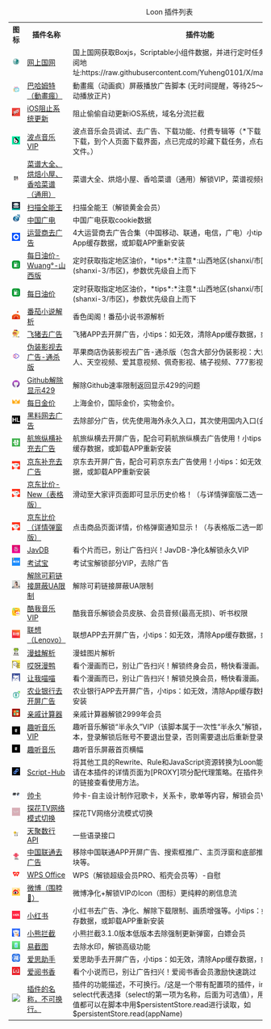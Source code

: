 <table><caption>Loon 插件列表</caption><tr><th>图标</th><th>插件名称</th><th>插件功能</th></tr><tr><td><img src="https://raw.githubusercontent.com/W126-L/Tool/main/IconSet/108px/Guoshangguowang.png"></td><td><a href="https://raw.githubusercontent.com/W126-L/Tool/master/Plugin/95598.lpx">网上国网</a></td><td>国上国网获取Boxjs，Scriptable小组件数据，并进行定时任务の推送。BoxJs订阅地址:https://raw.githubusercontent.com/Yuheng0101/X/main/Tasks/boxjs.json</td></tr><tr><td><img src="https://raw.githubusercontent.com/W126-L/Tool/main/IconSet/108px/Bahamut.png"></td><td><a href="https://raw.githubusercontent.com/W126-L/Tool/master/Plugin/Bahamut.lpx">巴哈姆特（動畫瘋）</a></td><td>動畫瘋（动画疯）屏蔽播放广告脚本 (无时间提醒，等待25～30S即可，黑屏完自动播放正片)</td></tr><tr><td><img src="https://raw.githubusercontent.com/W126-L/Tool/main/IconSet/108px/NoUpdate.png"></td><td><a href="https://raw.githubusercontent.com/W126-L/Tool/master/Plugin/BlockiOSUpdate.lpx">iOS阻止系统更新</a></td><td>阻止偷偷自动更新iOS系统，域名分流拦截</td></tr><tr><td><img src="https://raw.githubusercontent.com/W126-L/Tool/main/IconSet/108px/BoDianMusic.png"></td><td><a href="https://raw.githubusercontent.com/W126-L/Tool/master/Plugin/BoDianMusic-VIP.lpx">波点音乐VIP</a></td><td>波点音乐会员调试、去广告、下载功能、付费专辑等（*下载：播放界面选择珍藏下载，到个人页面下载界面，点已完成的珍藏下载任务，点右边三个点，发送下载文件。）</td></tr><tr><td><img src="https://raw.githubusercontent.com/W126-L/Tool/main/IconSet/108px/CaiPu.png"></td><td><a href="https://raw.githubusercontent.com/W126-L/Tool/master/Plugin/CaiPu-3.lpx">菜谱大全、烘焙小屋、香哈菜谱（通用）</a></td><td>菜谱大全、烘焙小屋、香哈菜谱（通用）解锁VIP，菜谱视频在线观看</td></tr><tr><td><img src="https://raw.githubusercontent.com/W126-L/Tool/main/IconSet/108px/CamScanner.png"></td><td><a href="https://raw.githubusercontent.com/W126-L/Tool/master/Plugin/CamScanner.lpx">扫描全能王</a></td><td>扫描全能王（解锁黄金会员）</td></tr><tr><td><img src="https://raw.githubusercontent.com/W126-L/Tool/main/IconSet/108px/China-Broadnet.png"></td><td><a href="https://raw.githubusercontent.com/W126-L/Tool/master/Plugin/China-Broadnet.lpx">中国广电</a></td><td>中国广电获取cookie数据</td></tr><tr><td><img src="https://raw.githubusercontent.com/W126-L/Tool/main/IconSet/108px/China-Operator.png"></td><td><a href="https://raw.githubusercontent.com/W126-L/Tool/master/Plugin/China-Operator.lpx">运营商去广告</a></td><td>4大运营商去广告合集（中国移动、联通，电信，广电）小tips：如无效，清除App缓存数据，或卸载APP重新安装</td></tr><tr><td><img src="https://raw.githubusercontent.com/W126-L/Tool/main/IconSet/108px/Youjia.png"></td><td><a href="https://raw.githubusercontent.com/W126-L/Tool/master/Plugin/Daily-oil-Wuang.lpx">每日油价-Wuang°-山西版</a></td><td>定时获取指定地区油价，*tips*:*注意*:山西地区(shanxi/市区)，陕西地区(shanxi-3/市区)，参数优先级自上而下</td></tr><tr><td><img src="https://raw.githubusercontent.com/W126-L/Tool/main/IconSet/108px/Youjia.png"></td><td><a href="https://raw.githubusercontent.com/W126-L/Tool/master/Plugin/Daily-oil.plugin">每日油价</a></td><td>定时获取指定地区油价，*tips*:*注意*:山西地区(shanxi/市区)，陕西地区(shanxi-3/市区)，参数优先级自上而下</td></tr><tr><td><img src="https://raw.githubusercontent.com/W126-L/Tool/main/IconSet/108px/FanQie.png"></td><td><a href="https://raw.githubusercontent.com/W126-L/Tool/master/Plugin/FanQie.plugin">番茄小说解析</a></td><td>香色闺阁！番茄小说书源解析</td></tr><tr><td><img src="https://raw.githubusercontent.com/W126-L/Tool/main/IconSet/108px/Feizhu.png"></td><td><a href="https://raw.githubusercontent.com/W126-L/Tool/master/Plugin/Feizhu.plugin">飞猪去广告</a></td><td>飞猪APP去开屏广告，小tips：如无效，清除App缓存数据，或卸载APP重新安装</td></tr><tr><td><img src="https://raw.githubusercontent.com/W126-L/Tool/main/IconSet/108px/FreeVideo.png"></td><td><a href="https://raw.githubusercontent.com/W126-L/Tool/master/Plugin/FreeVideo-NoAds.plugin">伪装影视去广告-通杀版</a></td><td>苹果商店伪装影视去广告-通杀版（包含大部分伪装影视：大师兄影视、追剧达人、天空视频、爱其意视频、佩奇影视、橘子视频、777影视等…）</td></tr><tr><td><img src="https://raw.githubusercontent.com/W126-L/Tool/main/IconSet/108px/GitHub.png"></td><td><a href="https://raw.githubusercontent.com/W126-L/Tool/master/Plugin/Github429.plugin">Github解除显示429</a></td><td>解除Github速率限制返回显示429的问题</td></tr><tr><td><img src="https://raw.githubusercontent.com/W126-L/Tool/main/IconSet/108px/VIP.png"></td><td><a href="https://raw.githubusercontent.com/W126-L/Tool/master/Plugin/Gold.plugin">每日金价</a></td><td>上海金价，国际金价，实物金价。</td></tr><tr><td><img src="https://raw.githubusercontent.com/W126-L/Tool/main/IconSet/108px/Heiliaowang.png"></td><td><a href="https://raw.githubusercontent.com/W126-L/Tool/master/Plugin/HLW.plugin">黑料网去广告</a></td><td>去除部分广告，优先使用海外永久入口，其次使用国内入口(会变动)，走代理</td></tr><tr><td><img src="https://raw.githubusercontent.com/W126-L/Tool/main/IconSet/108px/Hanglvzongheng.png"></td><td><a href="https://raw.githubusercontent.com/W126-L/Tool/master/Plugin/Hanglvzongheng.plugin">航旅纵横补充去广告</a></td><td>航旅纵横去开屏广告，配合可莉航旅纵横去广告使用！小tips：如无效，清除App缓存数据，或卸载APP重新安装</td></tr><tr><td><img src="https://raw.githubusercontent.com/W126-L/Tool/main/IconSet/108px/JD.png"></td><td><a href="https://raw.githubusercontent.com/W126-L/Tool/master/Plugin/JD-NoAD.plugin">京东补充去广告</a></td><td>京东去开屏广告，配合可莉京东去广告使用！小tips：如无效，清除App缓存数据，或卸载APP重新安装</td></tr><tr><td><img src="https://raw.githubusercontent.com/W126-L/Tool/main/IconSet/108px/JD.png"></td><td><a href="https://raw.githubusercontent.com/W126-L/Tool/master/Plugin/JD_price-New.plugin">京东比价-New（表格版）</a></td><td>滑动至大家评页面即可显示历史价格！（与详情弹窗版二选一即可）</td></tr><tr><td><img src="https://raw.githubusercontent.com/W126-L/Tool/main/IconSet/108px/JD.png"></td><td><a href="https://raw.githubusercontent.com/W126-L/Tool/master/Plugin/JD_price.plugin">京东比价（详情弹窗版）</a></td><td>点击商品页面详情，价格弹窗通知显示！（与表格版二选一即可）</td></tr><tr><td><img src="https://raw.githubusercontent.com/W126-L/Tool/main/IconSet/108px/JavDB.png"></td><td><a href="https://raw.githubusercontent.com/W126-L/Tool/master/Plugin/JavDB.plugin">JavDB</a></td><td>看个片而已，别让广告扫兴！JavDB-净化&解锁永久VIP</td></tr><tr><td><img src="https://raw.githubusercontent.com/W126-L/Tool/main/IconSet/108px/KaoShiBao.png"></td><td><a href="https://raw.githubusercontent.com/W126-L/Tool/master/Plugin/KaoShiBao.plugin">考试宝</a></td><td>考试宝解锁部分VIP，去除广告</td></tr><tr><td><img src="https://raw.githubusercontent.com/W126-L/Tool/main/IconSet/108px/Kelee.png"></td><td><a href="https://raw.githubusercontent.com/W126-L/Tool/master/Plugin/Kelee.plugin">解除可莉链接屏蔽UA限制</a></td><td>解除可莉链接屏蔽UA限制</td></tr><tr><td><img src="https://raw.githubusercontent.com/W126-L/Tool/main/IconSet/108px/KuwoMusic-Pro.png"></td><td><a href="https://raw.githubusercontent.com/W126-L/Tool/master/Plugin/KuwoMusic-VIP.plugin">酷我音乐VIP</a></td><td>酷我音乐解锁会员皮肤、会员音频(最高无损)、听书权限</td></tr><tr><td><img src="https://raw.githubusercontent.com/W126-L/Tool/main/IconSet/108px/Lenovo.png"></td><td><a href="https://raw.githubusercontent.com/W126-L/Tool/master/Plugin/Lenovo.plugin">联想（Lenovo）</a></td><td>联想APP去开屏广告，小tips：如无效，清除App缓存数据，或卸载APP重新安装</td></tr><tr><td><img src="https://raw.githubusercontent.com/W126-L/Tool/main/IconSet/108px/ManWa.png"></td><td><a href="https://raw.githubusercontent.com/W126-L/Tool/master/Plugin/ManWa.plugin">漫蛙解析</a></td><td>漫蛙图片解析</td></tr><tr><td><img src="https://raw.githubusercontent.com/W126-L/Tool/main/IconSet/108px/ManYa.png"></td><td><a href="https://raw.githubusercontent.com/W126-L/Tool/master/Plugin/ManYa.plugin">哎呀漫鸭</a></td><td>看个漫画而已，别让广告扫兴！解锁终身会员，畅快看漫画。</td></tr><tr><td><img src="https://raw.githubusercontent.com/W126-L/Tool/main/IconSet/108px/MiaoMiao.png"></td><td><a href="https://raw.githubusercontent.com/W126-L/Tool/master/Plugin/MiaoMiao.plugin">让我喵喵</a></td><td>看个漫画而已，别让广告扫兴！解锁兑换会员，畅快看漫画。</td></tr><tr><td><img src="https://raw.githubusercontent.com/W126-L/Tool/main/IconSet/108px/NongYeBank.png"></td><td><a href="https://raw.githubusercontent.com/W126-L/Tool/master/Plugin/NongYeBank.plugin">农业银行去开屏广告</a></td><td>农业银行APP去开屏广告，小tips：如无效，清除App缓存数据，或卸载APP重新安装</td></tr><tr><td><img src="https://raw.githubusercontent.com/W126-L/Tool/main/IconSet/108px/Qinqijisuanqi.png"></td><td><a href="https://raw.githubusercontent.com/W126-L/Tool/master/Plugin/Qqjsq.plugin">亲戚计算器</a></td><td>亲戚计算器解锁2999年会员</td></tr><tr><td><img src="https://raw.githubusercontent.com/W126-L/Tool/main/IconSet/108px/QutingMusic.png"></td><td><a href="https://raw.githubusercontent.com/W126-L/Tool/master/Plugin/QutingMusic-VIP.plugin">趣听音乐VIP</a></td><td>趣听音乐解锁“半永久”VIP（该脚本属于一次性“半永久”解锁，解锁完即可关闭脚本，登录解锁后账号不要退出登录，否则需要退出后重新登录，再次解锁）</td></tr><tr><td><img src="https://raw.githubusercontent.com/W126-L/Tool/main/IconSet/108px/QutingMusic.png"></td><td><a href="https://raw.githubusercontent.com/W126-L/Tool/master/Plugin/QutingMusic.plugin">趣听音乐</a></td><td>趣听音乐屏蔽首页横幅</td></tr><tr><td><img src="https://raw.githubusercontent.com/luestr/IconResource/main/Other_icon/120px/Script-Hub.png"></td><td><a href="https://script.hub/">Script-Hub</a></td><td>将其他工具的Rewrite、Rule和JavaScript资源转换为Loon能识别的格式，使用前请在本插件的详情页面为[PROXY]项分配代理策略。在插件列表中点击此插件上的链接查看使用方法。</td></tr><tr><td><img src="https://raw.githubusercontent.com/W126-L/Tool/main/IconSet/108px/ShuaiKa.png"></td><td><a href="https://raw.githubusercontent.com/W126-L/Tool/master/Plugin/ShuaiKa.plugin">帅卡</a></td><td>帅卡-自主设计制作冠歌卡，关系卡，歌单等内容，解锁会员VIP</td></tr><tr><td><img src="https://raw.githubusercontent.com/W126-L/Tool/main/IconSet/108px/TanHuaTV.png"></td><td><a href="https://raw.githubusercontent.com/W126-L/Tool/master/Plugin/TanHuaTV.plugin">探花TV网络模式切换</a></td><td>探花TV网络分流模式切换</td></tr><tr><td><img src="https://raw.githubusercontent.com/W126-L/Tool/main/IconSet/108px/Yan.png"></td><td><a href="https://raw.githubusercontent.com/W126-L/Tool/master/Plugin/TianApi.plugin">天聚数行API</a></td><td>一些语录接口</td></tr><tr><td><img src="https://raw.githubusercontent.com/W126-L/Tool/main/IconSet/108px/Unicom.png"></td><td><a href="https://raw.githubusercontent.com/W126-L/Tool/master/Plugin/Unicom_remove_ads.plugin">中国联通去广告</a></td><td>移除中国联通APP开屏广告、搜索框推广、主页浮窗和底部推广、我的页面钱包模块等。</td></tr><tr><td><img src="https://raw.githubusercontent.com/W126-L/Tool/main/IconSet/108px/WPS.png"></td><td><a href="https://raw.githubusercontent.com/W126-L/Tool/master/Plugin/WPS.plugin">WPS Office</a></td><td>WPS（解锁超级会员PRO、稻壳会员等）-自慰</td></tr><tr><td><img src="https://raw.githubusercontent.com/W126-L/Tool/main/IconSet/108px/Weibo.png"></td><td><a href="https://raw.githubusercontent.com/W126-L/Tool/master/Plugin/WeiBoVIP.plugin">微博（围脖🧣）</a></td><td>微博净化+解锁VIPのIcon（图标）更纯粹的刷信息流</td></tr><tr><td><img src="https://raw.githubusercontent.com/W126-L/Tool/main/IconSet/108px/Xiaohongshu.png"></td><td><a href="https://raw.githubusercontent.com/W126-L/Tool/master/Plugin/XiaoHongShu.plugin">小红书</a></td><td>小红书去广告、净化、解除下载限制、画质增强等。小tips：如无效，清除App缓存数据，或卸载APP重新安装</td></tr><tr><td><img src="https://raw.githubusercontent.com/W126-L/Tool/main/IconSet/108px/Xiaoxiong-Reject.png"></td><td><a href="https://raw.githubusercontent.com/W126-L/Tool/master/Plugin/Xiaoxiong-Reject.plugin">小熊拦截</a></td><td>小熊拦截3.1.0版本低版本去除强制更新弹窗，白嫖会员</td></tr><tr><td><img src="https://raw.githubusercontent.com/W126-L/Tool/main/IconSet/108px/Yijietu.png"></td><td><a href="https://raw.githubusercontent.com/W126-L/Tool/master/Plugin/YiJieTu.plugin">易截图</a></td><td>去除水印，解锁高级功能</td></tr><tr><td><img src="https://raw.githubusercontent.com/W126-L/Tool/main/IconSet/108px/i4.png"></td><td><a href="https://raw.githubusercontent.com/W126-L/Tool/master/Plugin/i4.plugin">爱思助手</a></td><td>爱思助手去开屏广告，小tips：如无效，清除App缓存数据，或卸载APP重新安装</td></tr><tr><td><img src="https://raw.githubusercontent.com/W126-L/Tool/main/IconSet/108px/iFreeTime-Fang.png"></td><td><a href="https://raw.githubusercontent.com/W126-L/Tool/master/Plugin/iFreeTime.plugin">爱阅书香</a></td><td>看个小说而已，别让广告扫兴！爱阅书香会员激励快速跳过</td></tr><tr><td><img src="插件的图标，需要108px的图标（官方规则实际为120px的直角图标）。"></td><td><a href="插件配置的链接，此链接可在插件界面点击该插件配置的链接跳转，仅允许配置一条链接。此链接一般用来配置教程地址、配套的前端界面地址等。">插件的名称，不可换行。</a></td><td>插件的功能描述，不可换行。/这是一个带有配置项的插件，input代表输入，select代表选择（select的第一项为名称，后面为可选值），用户所填或者选择的值都可以在脚本中用$persistentStore.read进行读取，如$persistentStore.read(appName)</td></tr></table>